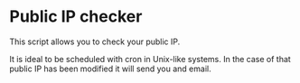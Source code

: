 # Public IP checker

This script allows you to check your public IP.

It is ideal to be scheduled with cron in Unix-like systems. In the case of that public IP has been modified it will send you and email.
